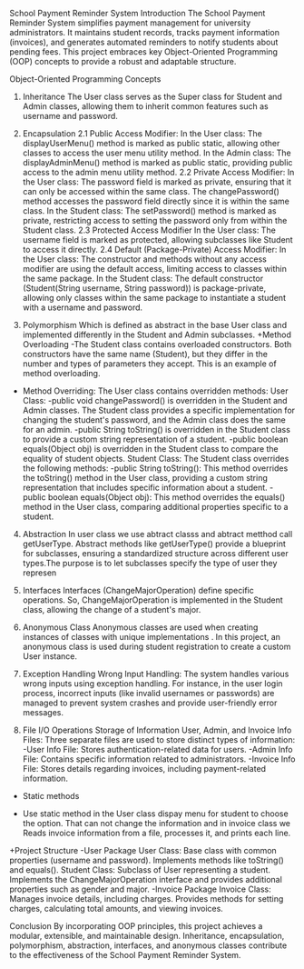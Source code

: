 School Payment Reminder System
Introduction
The School Payment Reminder System simplifies payment management for university administrators. It maintains student records, tracks payment information (invoices), and generates automated reminders to notify students about pending fees. This project embraces key Object-Oriented Programming (OOP) concepts to provide a robust and adaptable structure.

Object-Oriented Programming Concepts
1. Inheritance
The User class serves as the Super class for Student and Admin classes, allowing them to inherit common features such as username and password.

2. Encapsulation
2.1 Public Access Modifier:
In the User class:
    The displayUserMenu() method is marked as public static, allowing other classes to access the user menu utility method.
In the Admin class:
    The displayAdminMenu() method is marked as public static, providing public access to the admin menu utility method.
2.2 Private Access Modifier:
In the User class:
    The password field is marked as private, ensuring that it can only be accessed within the same class.
    The changePassword() method accesses the password field directly since it is within the same class.
In the Student class:
    The setPassword() method is marked as private, restricting access to setting the password only from within the Student class.
2.3 Protected Access Modifier
    In the User class:
    The username field is marked as protected, allowing subclasses like Student to access it directly.
2.4  Default (Package-Private) Access Modifier:
    In the User class:
        The constructor and methods without any access modifier are using the default access, limiting access to classes within the same package.
    In the Student class:
        The default constructor (Student(String username, String password)) is package-private, allowing only classes within the same package to instantiate a student with a username and password.
3. Polymorphism
 Which is defined as abstract in the base User class and implemented differently in the Student and Admin subclasses.
+Method Overloading
-The Student class contains overloaded constructors. Both constructors have the same name (Student), but they differ in the number and types of parameters they accept. This is an example of method overloading.
+ Method Overriding:
The User class contains overridden methods:
User Class:
-public void changePassword() is overridden in the Student and Admin classes. The Student class provides a specific implementation for changing the student's password, and the Admin class does the same for an admin.
-public String toString() is overridden in the Student class to provide a custom string representation of a student.
-public boolean equals(Object obj) is overridden in the Student class to compare the equality of student objects.
Student Class:
The Student class overrides the following methods:
-public String toString(): This method overrides the toString() method in the User class, providing a custom string representation that includes specific information about a student.
-public boolean equals(Object obj): This method overrides the equals() method in the User class, comparing additional properties specific to a student.

4. Abstraction
In user class we use abtract classs and abtract metthod call  getUserType.
Abstract methods like getUserType() provide a blueprint for subclasses, ensuring a standardized structure across different user types.The purpose is to let subclasses specify the type of user they represen

5. Interfaces
Interfaces (ChangeMajorOperation) define specific operations. So, ChangeMajorOperation is implemented in the Student class, allowing the change of a student's major.

6. Anonymous Class
Anonymous classes are used when creating instances of classes with unique implementations . In this project, an anonymous class is used during student registration to create a custom User instance.

7. Exception Handling
Wrong Input Handling:
The system handles various wrong inputs using exception handling. For instance, in the user login process, incorrect inputs (like invalid usernames or passwords) are managed to prevent system crashes and provide user-friendly error messages.

8. File I/O Operations
Storage of Information
User, Admin, and Invoice Info Files:
Three separate files are used to store distinct types of information:
-User Info File: Stores authentication-related data for users.
-Admin Info File: Contains specific information related to administrators.
-Invoice Info File: Stores details regarding invoices, including payment-related information.
+ Static methods
 - Use static method in the User class dispay menu for student to choose the option. That can not change the information and in invoice class we Reads invoice information from a file, processes it, and prints each line.

+Project Structure
-User Package
User Class: Base class with common properties (username and password). Implements methods like toString() and equals().
Student Class: Subclass of User representing a student. Implements the ChangeMajorOperation interface and provides additional properties such as gender and major.
-Invoice Package
Invoice Class: Manages invoice details, including charges. Provides methods for setting charges, calculating total amounts, and viewing invoices.

Conclusion
By incorporating OOP principles, this project achieves a modular, extensible, and maintainable design. Inheritance, encapsulation, polymorphism, abstraction, interfaces, and anonymous classes contribute to the effectiveness of the School Payment Reminder System.




